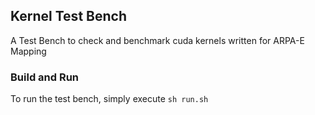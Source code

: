 ## Kernel Test Bench
A Test Bench to check and benchmark cuda kernels written for ARPA-E Mapping

### Build and Run
To run the test bench, simply execute `sh run.sh`
